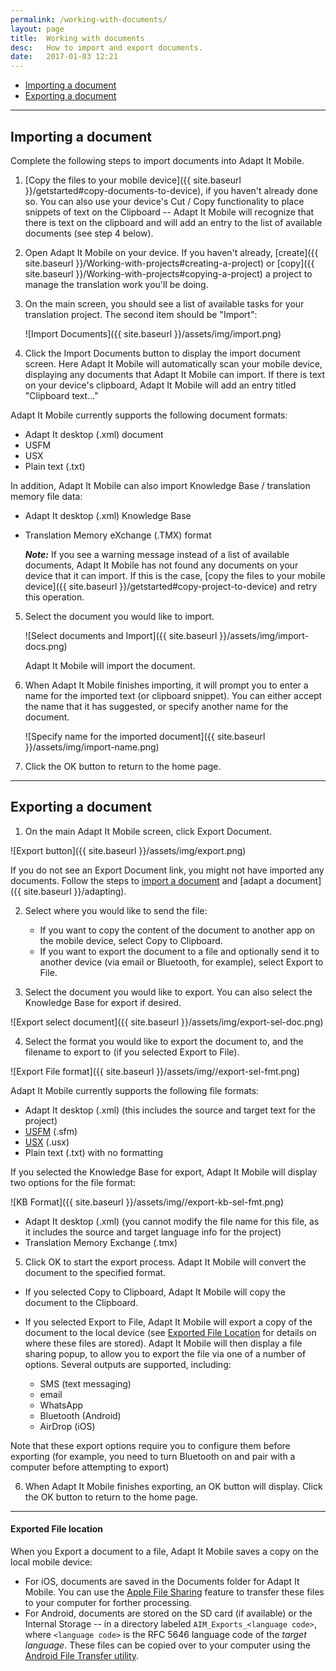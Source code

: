 ```yaml
---
permalink: /working-with-documents/
layout: page
title:  Working with documents
desc:   How to import and export documents.
date:   2017-01-03 12:21
---
```


* [Importing a document](#importing-a-document)
* [Exporting a document](#exporting-a-document)

----

<a id="importing-a-document"></a>

## Importing a document 

Complete the following steps to import documents into Adapt It Mobile.

1. [Copy the files to your mobile device]({{ site.baseurl }}/getstarted#copy-documents-to-device), if you haven't already done so. You can also use your device's Cut / Copy functionality to place snippets of text on the Clipboard -- Adapt It Mobile will recognize that there is text on the clipboard and will add an entry to the list of available documents (see step 4 below).
2. Open Adapt It Mobile on your device. If you haven't already, [create]({{ site.baseurl }}/Working-with-projects#creating-a-project) or [copy]({{ site.baseurl }}/Working-with-projects#copying-a-project) a project to manage the translation work you'll be doing.
3. On the main screen, you should see a list of available tasks for your translation project. The second item should be "Import":

    ![Import Documents]({{ site.baseurl }}/assets/img/import.png)
4. Click the Import Documents button to display the import document screen. Here Adapt It Mobile will automatically scan your mobile device, displaying any documents that Adapt It Mobile can import. If there is text on your device's clipboard, Adapt It Mobile will add an entry titled "Clipboard text..."

  Adapt It Mobile currently supports the following document formats:

  - Adapt It desktop (.xml) document
  - USFM
  - USX
  - Plain text (.txt)
  
  In addition, Adapt It Mobile can also import Knowledge Base / translation memory file data:
  
  - Adapt It desktop (.xml) Knowledge Base
  - Translation Memory eXchange (.TMX) format
  
    ***Note:*** If you see a warning message instead of a list of available documents, Adapt It Mobile has not found any documents on your device that it can import. If this is the case, [copy the files to your mobile device]({{ site.baseurl }}/getstarted#copy-project-to-device) and retry this operation.
5. Select the document you would like to import. 

    ![Select documents and Import]({{ site.baseurl }}/assets/img/import-docs.png)

    Adapt It Mobile will import the document.

6. When Adapt It Mobile finishes importing, it will prompt you to enter a name for the imported text (or clipboard snippet). You can either accept the name that it has suggested, or specify another name for the document.

    ![Specify name for the imported document]({{ site.baseurl }}/assets/img/import-name.png)

7. Click the OK button to return to the home page.

----

<a id="exporting-a-document"></a>

## Exporting a document 

1. On the main Adapt It Mobile screen, click Export Document.

  ![Export button]({{ site.baseurl }}/assets/img/export.png)

  If you do not see an Export Document link, you might not have imported any documents. Follow the steps to [import a document](#importing-a-document) and [adapt a document]({{ site.baseurl }}/adapting).

2. Select where you would like to send the file:

   - If you want to copy the content of the document to another app on the mobile device, select Copy to Clipboard.
   - If you want to export the document to a file and optionally send it to another device (via email or Bluetooth, for example), select Export to File.

3. Select the document you would like to export. You can also select the Knowledge Base for export if desired.

  ![Export select document]({{ site.baseurl }}/assets/img/export-sel-doc.png)

4. Select the format you would like to export the document to, and the filename to export to (if you selected Export to File). 

  ![Export File format]({{ site.baseurl }}/assets/img//export-sel-fmt.png)

  Adapt It Mobile currently supports the following file formats:

  - Adapt It desktop (.xml) (this includes the source and target text for the project)
  - [USFM](http://paratext.org/about/usfm) (.sfm)
  - [USX](https://app.thedigitalbiblelibrary.org/static/docs/usx/index.html) (.usx)
  - Plain text (.txt) with no formatting
  
  If you selected the Knowledge Base for export, Adapt It Mobile will display two options for the file format:
  
  ![KB Format]({{ site.baseurl }}/assets/img//export-kb-sel-fmt.png)

  - Adapt It desktop (.xml) (you cannot modify the file name for this file, as it includes the source and target language info for the project)
  - Translation Memory Exchange (.tmx)

5. Click OK to start the export process. Adapt It Mobile will convert the document to the specified format.

  - If you selected Copy to Clipboard, Adapt It Mobile will copy the document to the Clipboard.
  - If you selected Export to File, Adapt It Mobile will export a copy of the document to the local device (see [Exported File Location](#exported-file-location) for details on where these files are stored). Adapt It Mobile will then display a file sharing popup, to allow you to export the file via one of a number of options. Several outputs are supported, including:
    
    - SMS (text messaging)
    - email
    - WhatsApp
    - Bluetooth (Android)
    - AirDrop (iOS)
    
   Note that these export options require you to configure them before exporting (for example, you need to turn Bluetooth on and pair with a computer before attempting to export)

6. When Adapt It Mobile finishes exporting, an OK button will display. Click the OK button to return to the home page.

---

<a id="exported-file-location"></a>

#### Exported File location
When you Export a document to a file, Adapt It Mobile saves a copy on the local mobile device:

- For iOS, documents are saved in the Documents folder for Adapt It Mobile. You can use the [Apple File Sharing](https://support.apple.com/en-us/HT201301) feature to transfer these files to your computer for forther processing.
- For Android, documents are stored on the SD card (if available) or the Internal Storage -- in a directory labeled `AIM_Exports_<language code>`, where `<language code>` is the RFC 5646 language code of the *target language*. These files can be copied over to your computer using the [Android File Transfer utility](https://www.android.com/filetransfer/).
